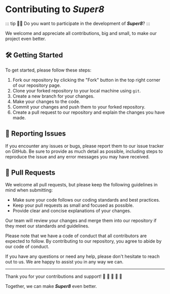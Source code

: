 # Contributing to ***Super8***

::: tip 👨‍💻  Do you want to participate in the development of ***Super8***?
:::

We welcome and appreciate all contributions, big and small, to make our project even better.

## 🛠️ Getting Started

To get started, please follow these steps:

1. Fork our repository by clicking the "Fork" button in the top right corner of our repository page.
2. Clone your forked repository to your local machine using <code>git</code>.
3. Create a new branch for your changes.
4. Make your changes to the code.
5. Commit your changes and push them to your forked repository.
6. Create a pull request to our repository and explain the changes you have made.

## 🐞 Reporting Issues

If you encounter any issues or bugs, please report them to our issue tracker on GitHub. Be sure to provide as much detail as possible, including steps to reproduce the issue and any error messages you may have received.

## 🤝 Pull Requests

We welcome all pull requests, but please keep the following guidelines in mind when submitting:

- Make sure your code follows our coding standards and best practices.
- Keep your pull requests as small and focused as possible.
- Provide clear and concise explanations of your changes.

Our team will review your changes and merge them into our repository if they meet our standards and guidelines.

Please note that we have a code of conduct that all contributors are expected to follow. By contributing to our repository, you agree to abide by our code of conduct.

If you have any questions or need any help, please don't hesitate to reach out to us. We are happy to assist you in any way we can.

---

Thank you for your contributions and support! 🧡 💛 💚 💙 💜

Together, we can make ***Super8*** even better.
